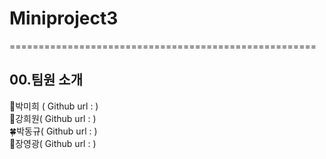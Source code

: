 # Miniproject3

=====================================================

## 00.팀원 소개

:sunflower:박미희 ( Github url :  )<br>
:deciduous_tree:강희원( Github url :  )<br>
:four_leaf_clover:박동규( Github url :  )<br>
:maple_leaf:장영광( Github url :  )<br>
